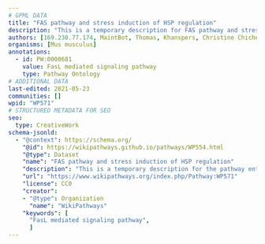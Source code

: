 ```yaml
---
# GPML DATA
title: "FAS pathway and stress induction of HSP regulation"
description: "This is a temporary description for FAS pathway and stress induction of HSP regulation"
authors: [169.230.77.174, MaintBot, Thomas, Khanspers, Christine Chichester, L Dupuis, Ddigles, Eweitz]
organisms: [Mus musculus]
annotations:
  - id: PW:0000681
    value: FasL mediated signaling pathway
    type: Pathway Ontology
# ADDITIONAL DATA
last-edited: 2021-05-23
communities: []
wpid: "WP571"
# STRUCTURED METADATA FOR SEO
seo:
  type: CreativeWork
schema-jsonld:
  - "@context": https://schema.org/
    "@id": https://wikipathways.github.io/pathways/WP554.html
    "@type": Dataset
    "name": "FAS pathway and stress induction of HSP regulation"
    "description": "This is a temporary description for the pathway entitled: FAS pathway and stress induction of HSP regulation"
    "url": "https://www.wikipathways.org/index.php/Pathway:WP571"
    "license": CC0
    "creator":
    - "@type": Organization
      "name": "WikiPathways"
    "keywords": [
      "FasL mediated signaling pathway",
      ]
---
```

